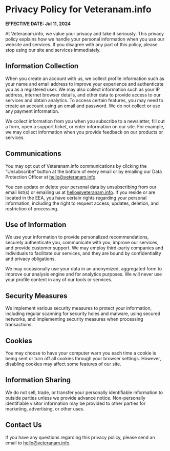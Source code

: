 # Privacy Policy for Veteranam.info

**EFFECTIVE DATE: Jul 11, 2024**

At Veteranam.info, we value your privacy and take it seriously. This privacy policy explains how we handle your personal information when you use our website and services. If you disagree with any part of this policy, please stop using our site and services immediately.

## Information Collection

When you create an account with us, we collect profile information such as your name and email address to improve your experience and authenticate you as a registered user. We may also collect information such as your IP address, internet browser details, and other data to provide access to our services and obtain analytics. To access certain features, you may need to create an account using an email and password. We do not collect or use any payment information.

We collect information from you when you subscribe to a newsletter, fill out a form, open a support ticket, or enter information on our site. For example, we may collect information when you provide feedback on our products or services.

## Communications

You may opt out of Veteranam.info communications by clicking the “Unsubscribe” button at the bottom of every email or by emailing our Data Protection Officer at hello@veteranam.info.

You can update or delete your personal data by unsubscribing from our email list(s) or emailing us at hello@veteranam.info. If you reside or are located in the EEA, you have certain rights regarding your personal information, including the right to request access, updates, deletion, and restriction of processing.

## Use of Information

We use your information to provide personalized recommendations, securely authenticate you, communicate with you, improve our services, and provide customer support. We may employ third-party companies and individuals to facilitate our services, and they are bound by confidentiality and privacy obligations.

We may occasionally use your data in an anonymized, aggregated form to improve our analysis engine and for analytics purposes. We will never use your profile content in any of our tools or services.

## Security Measures

We implement various security measures to protect your information, including regular scanning for security holes and malware, using secured networks, and implementing security measures when processing transactions.

## Cookies

You may choose to have your computer warn you each time a cookie is being sent or turn off all cookies through your browser settings. However, disabling cookies may affect some features of our site.

## Information Sharing

We do not sell, trade, or transfer your personally identifiable information to outside parties unless we provide advance notice. Non-personally identifiable visitor information may be provided to other parties for marketing, advertising, or other uses.

## Contact Us

If you have any questions regarding this privacy policy, please send an email to hello@veteranam.info.
